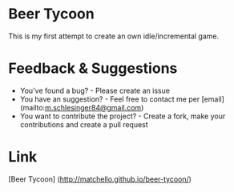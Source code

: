 # Beer Tycoon

This is my first attempt to create an own idle/incremental game.


# Feedback & Suggestions
* You've found a bug? - Please create an issue
* You have an suggestion? - Feel free to contact me per [email] (mailto:m.schlesinger84@gmail.com)
* You want to contribute the project? - Create a fork, make your contributions and create a pull request


# Link

[Beer Tycoon] (http://matchello.github.io/beer-tycoon/)
